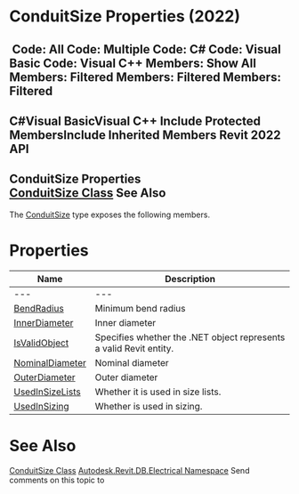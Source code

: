 # ConduitSize Properties (2022)

﻿
 Code: All Code: Multiple Code: C# Code: Visual Basic Code: Visual C++  Members: Show All Members: Filtered Members: Filtered Members: Filtered   
---  
C#Visual BasicVisual C++
Include Protected MembersInclude Inherited Members
Revit 2022 API  
---  
ConduitSize Properties  
[ConduitSize Class](4271b827-6390-ab67-036a-305101a712b5.md "ConduitSize Class") See Also  
---  
The [ConduitSize](4271b827-6390-ab67-036a-305101a712b5.md "ConduitSize Class") type exposes the following members.
# Properties
| Name | Description |
| --- | --- |
| --- | --- | --- |
| [BendRadius](bb02c55d-2392-6e87-ed0a-581fe0d8a757.md "BendRadius Property") | Minimum bend radius |
| [InnerDiameter](be149324-0b00-d23c-1291-f94c293356e7.md "InnerDiameter Property") | Inner diameter |
| [IsValidObject](7138565e-763e-9c0c-90ea-00f3f79be063.md "IsValidObject Property") | Specifies whether the .NET object represents a valid Revit entity. |
| [NominalDiameter](7030f2fe-fa74-64bc-ed7f-19b7516ecd7a.md "NominalDiameter Property") | Nominal diameter |
| [OuterDiameter](e83f26b0-7906-3561-bc2b-4222ef12d927.md "OuterDiameter Property") | Outer diameter |
| [UsedInSizeLists](4a96b4b4-af72-aa91-12fa-87617a606b66.md "UsedInSizeLists Property") | Whether it is used in size lists. |
| [UsedInSizing](8b268f3d-9a61-d0dd-742a-19702d88dcf6.md "UsedInSizing Property") | Whether is used in sizing. |

# See Also
[ConduitSize Class](4271b827-6390-ab67-036a-305101a712b5.md "ConduitSize Class")
[Autodesk.Revit.DB.Electrical Namespace](212a1314-7843-2c6c-3322-363127e4059f.md "Autodesk.Revit.DB.Electrical Namespace")
Send comments on this topic to 